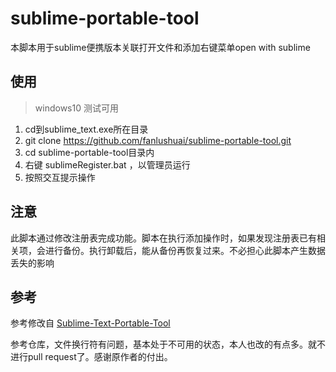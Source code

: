 # sublime-portable-tool

本脚本用于sublime便携版本关联打开文件和添加右键菜单open with sublime

## 使用

> windows10 测试可用

1. cd到sublime_text.exe所在目录 
2. git clone https://github.com/fanlushuai/sublime-portable-tool.git
3. cd sublime-portable-tool目录内
4. 右键 sublimeRegister.bat ，以管理员运行
5. 按照交互提示操作



## 注意

此脚本通过修改注册表完成功能。脚本在执行添加操作时，如果发现注册表已有相关项，会进行备份。执行卸载后，能从备份再恢复过来。不必担心此脚本产生数据丢失的影响

## 参考

参考修改自 [Sublime-Text-Portable-Tool](https://github.com/loo2k/Sublime-Text-Portable-Tool)

参考仓库，文件换行符有问题，基本处于不可用的状态，本人也改的有点多。就不进行pull request了。感谢原作者的付出。
